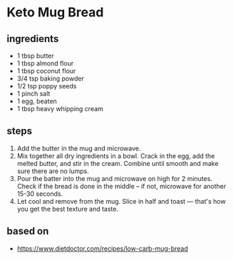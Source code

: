 # Keto Mug Bread

## ingredients

- 1 tbsp butter
- 1 tbsp almond flour
- 1 tbsp coconut flour
- 3/4 tsp baking powder
- 1/2 tsp poppy seeds
- 1 pinch salt
- 1 egg, beaten
- 1 tbsp heavy whipping cream

## steps

1. Add the butter in the mug and microwave.
2. Mix together all dry ingredients in a bowl. Crack in the egg, add the melted butter, and stir in the cream. Combine until smooth and make sure there are no lumps.
3. Pour the batter into the mug and microwave on high for 2 minutes. Check if the bread is done in the middle – if not, microwave for another 15-30 seconds.
4. Let cool and remove from the mug. Slice in half and toast — that's how you get the best texture and taste.

## based on

- https://www.dietdoctor.com/recipes/low-carb-mug-bread
